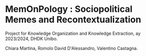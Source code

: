 # MemOnPology : Sociopolitical Memes and Recontextualization
Project for Knowledge Organization and Knowledge Extraction, ay 2023/2024, DHDK Unibo.

Chiara Martina, Romolo David D'Alessandro, Valentino Castagna.
